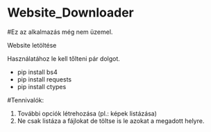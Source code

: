 # Website_Downloader
#Ez az alkalmazás még nem üzemel.

Website letöltése

Használatához le kell tőlteni pár dolgot.
 - pip install bs4
 - pip install requests
 - pip install ctypes


#Tennivalók: 
1. További opciók létrehozása (pl.: képek listázása)
2. Ne csak listáza a fájlokat de töltse is le azokat a megadott helyre.
